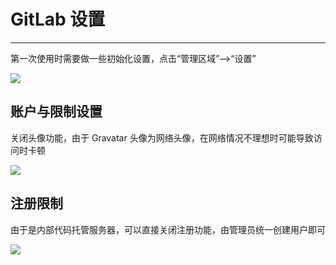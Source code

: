# GitLab 设置

---

第一次使用时需要做一些初始化设置，点击“管理区域”-->“设置”

![](/assets/Lusifer1511798480.png)

## 账户与限制设置

关闭头像功能，由于 Gravatar 头像为网络头像，在网络情况不理想时可能导致访问时卡顿

![](/assets/Lusifer1511798637.png)

## 注册限制

由于是内部代码托管服务器，可以直接关闭注册功能，由管理员统一创建用户即可

![](/assets/Lusifer1511798763.png)